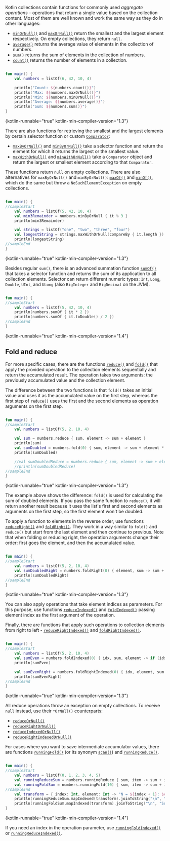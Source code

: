 [//]: # (title: Aggregate operations)

Kotlin collections contain functions for commonly used _aggregate operations_ – operations that return a single value based
on the collection content. Most of them are well known and work the same way as they do in other languages:

* [`minOrNull()`](https://kotlinlang.org/api/latest/jvm/stdlib/kotlin.collections/min-or-null.html) and [`maxOrNull()`](https://kotlinlang.org/api/latest/jvm/stdlib/kotlin.collections/max-or-null.html) return the smallest and the largest element respectively. On empty collections, they return `null`.
* [`average()`](https://kotlinlang.org/api/latest/jvm/stdlib/kotlin.collections/average.html) returns the average value of elements in the collection of numbers.
* [`sum()`](https://kotlinlang.org/api/latest/jvm/stdlib/kotlin.collections/sum.html) returns the sum of elements in the collection of numbers.
* [`count()`](https://kotlinlang.org/api/latest/jvm/stdlib/kotlin.collections/count.html) returns the number of elements in a collection.

```kotlin

fun main() {
    val numbers = listOf(6, 42, 10, 4)

    println("Count: ${numbers.count()}")
    println("Max: ${numbers.maxOrNull()}")
    println("Min: ${numbers.minOrNull()}")
    println("Average: ${numbers.average()}")
    println("Sum: ${numbers.sum()}")
}
```
{kotlin-runnable="true" kotlin-min-compiler-version="1.3"}

There are also functions for retrieving the smallest and the largest elements by certain selector function or custom [`Comparator`](https://kotlinlang.org/api/latest/jvm/stdlib/kotlin/-comparator/index.html):

* [`maxByOrNull()`](https://kotlinlang.org/api/latest/jvm/stdlib/kotlin.collections/max-by-or-null.html) and [`minByOrNull()`](https://kotlinlang.org/api/latest/jvm/stdlib/kotlin.collections/min-by-or-null.html) take a selector function and return the element for which it returns the largest or the smallest value.
* [`maxWithOrNull()`](https://kotlinlang.org/api/latest/jvm/stdlib/kotlin.collections/max-with-or-null.html) and [`minWithOrNull()`](https://kotlinlang.org/api/latest/jvm/stdlib/kotlin.collections/min-with-or-null.html) take a `Comparator` object and return the largest or smallest element according to that `Comparator`. 

These functions return `null` on empty collections. There are also alternatives for `maxByOrNull()` and `minByOrNull()`: 
[`maxOf()`](https://kotlinlang.org/api/latest/jvm/stdlib/kotlin.collections/max-of.html) and [`minOf()`](https://kotlinlang.org/api/latest/jvm/stdlib/kotlin.collections/min-of.html), 
which do the same but throw a `NoSuchElementException` on empty collections.

```kotlin

fun main() {
//sampleStart
    val numbers = listOf(5, 42, 10, 4)
    val min3Remainder = numbers.minByOrNull { it % 3 }
    println(min3Remainder)

    val strings = listOf("one", "two", "three", "four")
    val longestString = strings.maxWithOrNull(compareBy { it.length })
    println(longestString)
//sampleEnd
}
```
{kotlin-runnable="true" kotlin-min-compiler-version="1.3"}

Besides regular `sum()`, there is an advanced summation function [`sumOf()`](https://kotlinlang.org/api/latest/jvm/stdlib/kotlin.collections/sum-of.html)
that takes a selector function and returns the sum of its application to all collection elements. Selector can return 
different numeric types: `Int`, `Long`, `Double`, `UInt`, and `ULong` (also `BigInteger` and `BigDecimal` on the JVM).

```kotlin

fun main() {
//sampleStart
    val numbers = listOf(5, 42, 10, 4)
    println(numbers.sumOf { it * 2 })
    println(numbers.sumOf { it.toDouble() / 2 })
//sampleEnd
}
```
{kotlin-runnable="true" kotlin-min-compiler-version="1.4"}

## Fold and reduce

For more specific cases, there are the functions [`reduce()`](https://kotlinlang.org/api/latest/jvm/stdlib/kotlin.collections/reduce.html) and [`fold()`](https://kotlinlang.org/api/latest/jvm/stdlib/kotlin.collections/fold.html) that apply the provided operation to the collection elements sequentially and return the accumulated result.
The operation takes two arguments:  the previously accumulated value and the collection element.

The difference between the two functions is that `fold()` takes an initial value and uses it as the accumulated value on
the first step, whereas the first step of `reduce()` uses the first and the second elements as operation arguments on the first step.

```kotlin

fun main() {
//sampleStart
    val numbers = listOf(5, 2, 10, 4)

    val sum = numbers.reduce { sum, element -> sum + element }
    println(sum)
    val sumDoubled = numbers.fold(0) { sum, element -> sum + element * 2 }
    println(sumDoubled)

    //val sumDoubledReduce = numbers.reduce { sum, element -> sum + element * 2 } //incorrect: the first element isn't doubled in the result
    //println(sumDoubledReduce)
//sampleEnd
}
```
{kotlin-runnable="true" kotlin-min-compiler-version="1.3"}

The example above shows the difference: `fold()` is used for calculating the sum of doubled elements.
If you pass the same function to `reduce()`, it will return another result because it uses the list's first and second
elements as arguments on the first step, so the first element won't be doubled.

To apply a function to elements in the reverse order, use functions [`reduceRight()`](https://kotlinlang.org/api/latest/jvm/stdlib/kotlin.collections/reduce-right.html)
and [`foldRight()`](https://kotlinlang.org/api/latest/jvm/stdlib/kotlin.collections/fold-right.html).
They work in a way similar to `fold()` and `reduce()` but start from the last element and then continue to previous.
Note that when folding or reducing right, the operation arguments change their order: first goes the element, and then the accumulated value.

```kotlin

fun main() {
//sampleStart
    val numbers = listOf(5, 2, 10, 4)
    val sumDoubledRight = numbers.foldRight(0) { element, sum -> sum + element * 2 }
    println(sumDoubledRight)
//sampleEnd
}
```
{kotlin-runnable="true" kotlin-min-compiler-version="1.3"}

You can also apply operations that take element indices as parameters.
For this purpose, use functions [`reduceIndexed()`](https://kotlinlang.org/api/latest/jvm/stdlib/kotlin.collections/reduce-indexed.html)
and [`foldIndexed()`](https://kotlinlang.org/api/latest/jvm/stdlib/kotlin.collections/fold-indexed.html) passing element
index as the first argument of the operation. 

Finally, there are functions that apply such operations to collection elements from right to left - [`reduceRightIndexed()`](https://kotlinlang.org/api/latest/jvm/stdlib/kotlin.collections/reduce-right-indexed.html)
and [`foldRightIndexed()`](https://kotlinlang.org/api/latest/jvm/stdlib/kotlin.collections/fold-right-indexed.html). 

```kotlin

fun main() {
//sampleStart
    val numbers = listOf(5, 2, 10, 4)
    val sumEven = numbers.foldIndexed(0) { idx, sum, element -> if (idx % 2 == 0) sum + element else sum }
    println(sumEven)

    val sumEvenRight = numbers.foldRightIndexed(0) { idx, element, sum -> if (idx % 2 == 0) sum + element else sum }
    println(sumEvenRight)
//sampleEnd
}
```
{kotlin-runnable="true" kotlin-min-compiler-version="1.3"}

All reduce operations throw an exception on empty collections. To receive `null` instead, use their `*OrNull()` counterparts:
* [`reduceOrNull()`](https://kotlinlang.org/api/latest/jvm/stdlib/kotlin.collections/reduce-or-null.html)
* [`reduceRightOrNull()`](https://kotlinlang.org/api/latest/jvm/stdlib/kotlin.collections/reduce-right-or-null.html)
* [`reduceIndexedOrNull()`](https://kotlinlang.org/api/latest/jvm/stdlib/kotlin.collections/reduce-indexed-or-null.html)
* [`reduceRightIndexedOrNull()`](https://kotlinlang.org/api/latest/jvm/stdlib/kotlin.collections/reduce-right-indexed-or-null.html)

For cases where you want to save intermediate accumulator values, there are functions
[`runningFold()`](https://kotlinlang.org/api/latest/jvm/stdlib/kotlin.collections/running-fold.html) (or its synonym [`scan()`](https://kotlinlang.org/api/latest/jvm/stdlib/kotlin.collections/scan.html)) 
and [`runningReduce()`](https://kotlinlang.org/api/latest/jvm/stdlib/kotlin.collections/running-reduce.html).

```kotlin

fun main() {
//sampleStart
    val numbers = listOf(0, 1, 2, 3, 4, 5)
    val runningReduceSum = numbers.runningReduce { sum, item -> sum + item }
    val runningFoldSum = numbers.runningFold(10) { sum, item -> sum + item }
//sampleEnd
    val transform = { index: Int, element: Int -> "N = ${index + 1}: $element" }
    println(runningReduceSum.mapIndexed(transform).joinToString("\n", "Sum of first N elements with runningReduce:\n"))
    println(runningFoldSum.mapIndexed(transform).joinToString("\n", "Sum of first N elements with runningFold:\n"))
}
```
{kotlin-runnable="true" kotlin-min-compiler-version="1.4"}

If you need an index in the operation parameter, use [`runningFoldIndexed()`](https://kotlinlang.org/api/latest/jvm/stdlib/kotlin.collections/running-fold-indexed.html)
or [`runningReduceIndexed()`](https://kotlinlang.org/api/latest/jvm/stdlib/kotlin.collections/running-reduce-indexed.html).